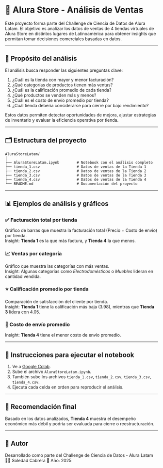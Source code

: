 
# 🛒 Alura Store - Análisis de Ventas

Este proyecto forma parte del Challenge de Ciencia de Datos de Alura Latam. El objetivo es analizar los datos de ventas de 4 tiendas virtuales de Alura Store en distintos lugares de Latinoamérica para obtener insights que permitan tomar decisiones comerciales basadas en datos.

---

## 🎯 Propósito del análisis

El análisis busca responder las siguientes preguntas clave:

1. ¿Cuál es la tienda con mayor y menor facturación?
2. ¿Qué categorías de productos tienen más ventas?
3. ¿Cuál es la calificación promedio de cada tienda?
4. ¿Qué productos se venden más y menos?
5. ¿Cuál es el costo de envío promedio por tienda?
6. ¿Cuál tienda debería considerarse para cierre por bajo rendimiento?

Estos datos permiten detectar oportunidades de mejora, ajustar estrategias de inventario y evaluar la eficiencia operativa por tienda.

---

## 🗂️ Estructura del proyecto

```
AluraStoreLatam/
│
├── AluraStoreLatam.ipynb        # Notebook con el análisis completo
├── tienda_1.csv                 # Datos de ventas de la Tienda 1
├── tienda_2.csv                 # Datos de ventas de la Tienda 2
├── tienda_3.csv                 # Datos de ventas de la Tienda 3
├── tienda_4.csv                 # Datos de ventas de la Tienda 4
└── README.md                    # Documentación del proyecto
```

---

## 📊 Ejemplos de análisis y gráficos

### ✅ Facturación total por tienda

Gráfico de barras que muestra la facturación total (Precio + Costo de envío) por tienda.  
Insight: **Tienda 1** es la que más factura, y **Tienda 4** la que menos.

### 📈 Ventas por categoría

Gráfico que muestra las categorías con más ventas.  
Insight: Algunas categorías como *Electrodomésticos* o *Muebles* lideran en cantidad vendida.

### ⭐ Calificación promedio por tienda

Comparación de satisfacción del cliente por tienda.  
Insight: **Tienda 1** tiene la calificación más baja (3.98), mientras que **Tienda 3** lidera con 4.05.

### 🚚 Costo de envío promedio

Insight: **Tienda 4** tiene el menor costo de envío promedio.

---

## 🚀 Instrucciones para ejecutar el notebook

1. Ve a [Google Colab](https://colab.research.google.com/).
2. Sube el archivo `AluraStoreLatam.ipynb`.
3. También sube los archivos `tienda_1.csv`, `tienda_2.csv`, `tienda_3.csv`, `tienda_4.csv`.
4. Ejecuta cada celda en orden para reproducir el análisis.

---

## 🧠 Recomendación final

Basado en los datos analizados, **Tienda 4** muestra el desempeño económico más débil y podría ser evaluada para cierre o reestructuración.

---

## 📌 Autor

Desarrollado como parte del Challenge de Ciencia de Datos - Alura Latam  
👩‍💻 Soledad Cabrera
📅 Año: 2025
